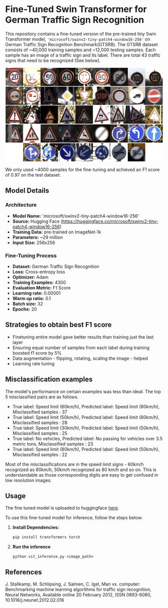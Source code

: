 # Fine-Tuned Swin Transformer for German Traffic Sign Recognition

This repository contains a fine-tuned version of the pre-trained tiny Swin Transformer model, `'microsoft/swinv2-tiny-patch4-window16-256'` on German Traffic Sign Recognition Benchmark(GTSRB). The GTSRB dataset consists of ~40,000 training samples and ~12,000 testing samples. Each sample has an image of a traffic sign and its label. There are total 43 traffic signs that need to be recognized (See below).

<div align="center">
<img src="plots/gtsrb_one_sample_per_label.jpeg" alt="43 traffic signs from GTSRB" title="GitHub Logo" height=300/>
</div>

We only used ~4000 samples for the fine-tuning and achieved an F1 score of 0.97 on the test dataset. 

## Model Details

### Architecture

- **Model Name:** 'microsoft/swinv2-tiny-patch4-window16-256'
- **Source:** Hugging Face (https://huggingface.co/microsoft/swinv2-tiny-patch4-window16-256)
- **Training Data:** pre-trained on ImageNet-1k
- **Parameters:** ~29 million
- **Input Size:** 256x256

### Fine-Tuning Process

- **Dataset:** German Traffic Sign Recognition
- **Loss:** Cross-entropy loss
- **Optimizer:** Adam
- **Training Examples:** 4300
- **Evaluation Metric:** F1 Score
- **Learning rate:** 0.00001
- **Warm up ratio:** 0.1
- **Batch size:** 32
- **Epochs:** 20

## Strategies to obtain best F1 score
- Finetuning entire model gave better results than training just the last layer
- Ensuring equal number of samples from each label during training boosted f1 score by 5%
- Data augmentation - flipping, rotating, scaling the image - helped
- Learning rate tuning

<!-- ## Training and Validation Loss

![Train and Validation Loss](plots/train_val_loss.png)

We selected the model that has the least validation loss.  -->

## Misclassification examples

The model's performance on certain examples was less than ideal. The top 5 misclassified pairs are as follows. 

- True label: Speed limit (60km/h), Predicted label: Speed limit (80km/h), Misclassified samples : 37
- True label: Speed limit (50km/h), Predicted label: Speed limit (80km/h), Misclassified samples : 28
- True label: Speed limit (30km/h), Predicted label: Speed limit (50km/h), Misclassified samples : 25
- True label: No vehicles, Predicted label: No passing for vehicles over 3.5 metric tons, Misclassified samples : 23
- True label: Speed limit (80km/h), Predicted label: Speed limit (50km/h), Misclassified samples : 22

Most of the misclassifications are in the speed limit signs - 60km/h recognized as 80km/h, 50km/h recognized as 80 km/h and so on. This is understandable as those corresponding digits are easy to get confused in low resolution images. 

## Usage

The fine tuned model is uploaded to huggingface [here](https://huggingface.co/sai-prakash-c/swinv2-tiny-patch4-window16-256-gtsrb-ft).

To use this fine-tuned model for inference, follow the steps below:

1. **Install Dependencies:**
   ```bash
   pip install transformers torch
   ```
2. **Run the inference**
   ```
   python vit_inference.py <image_path>
   ```

## References

J. Stallkamp, M. Schlipsing, J. Salmen, C. Igel, Man vs. computer: Benchmarking machine learning algorithms for traffic sign recognition, Neural Networks, Available online 20 February 2012, ISSN 0893-6080, 10.1016/j.neunet.2012.02.016
